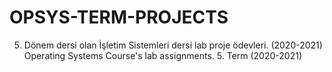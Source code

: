 # OPSYS-TERM-PROJECTS


  5. Dönem dersi olan İşletim Sistemleri dersi lab proje ödevleri. (2020-2021) <br>
  Operating Systems Course's lab assignments. 5. Term (2020-2021)
